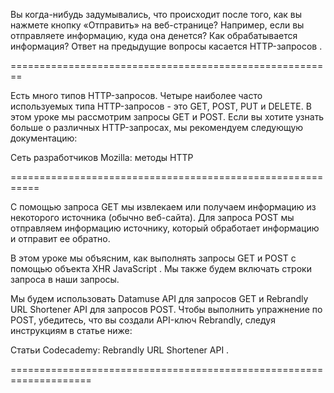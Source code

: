 Вы когда-нибудь задумывались, что происходит после того, как вы нажмете кнопку «Отправить» на веб-странице? Например, если вы отправляете информацию, куда она денется? Как обрабатывается информация? Ответ на предыдущие вопросы касается HTTP-запросов .

========================================================

Есть много типов HTTP-запросов. Четыре наиболее часто используемых типа HTTP-запросов - это GET, POST, PUT и DELETE. В этом уроке мы рассмотрим запросы GET и POST. Если вы хотите узнать больше о различных HTTP-запросах, мы рекомендуем следующую документацию:

Сеть разработчиков Mozilla: методы HTTP

===========================================================

С помощью запроса GET мы извлекаем или получаем информацию из некоторого источника (обычно веб-сайта). Для запроса POST мы отправляем информацию источнику, который обработает информацию и отправит ее обратно.

В этом уроке мы объясним, как выполнять запросы GET и POST с помощью объекта XHR JavaScript . Мы также будем включать строки запроса в наши запросы.

Мы будем использовать Datamuse API для запросов GET и Rebrandly URL Shortener API для запросов POST. Чтобы выполнить упражнение по POST, убедитесь, что вы создали API-ключ Rebrandly, следуя инструкциям в статье ниже:

Статьи Codecademy: Rebrandly URL Shortener API .

====================================================================

